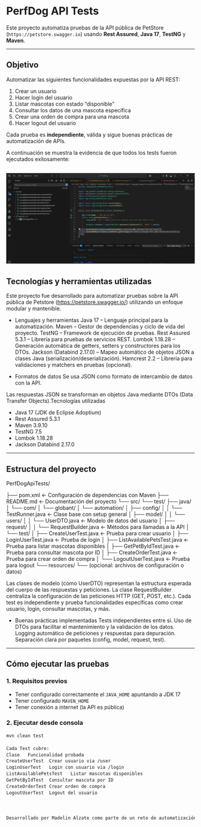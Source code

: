 # PerfDog API Tests

Este proyecto automatiza pruebas de la API pública de PetStore (`https://petstore.swagger.io`) usando **Rest Assured**, **Java 17**, **TestNG** y **Maven**.

---

## Objetivo

Automatizar las siguientes funcionalidades expuestas por la API REST:

1. Crear un usuario
2. Hacer login del usuario
3. Listar mascotas con estado “disponible”
4. Consultar los datos de una mascota específica
5. Crear una orden de compra para una mascota
6. Hacer logout del usuario

Cada prueba es **independiente**, válida y sigue buenas prácticas de automatización de APIs.


A continuación se muestra la evidencia de que todos los tests fueron ejecutados exitosamente:

![Evidencia de pruebas](FotoDeTestCompletos.PNG)
---

## Tecnologías y herramientas utilizadas
Este proyecto fue desarrollado para automatizar pruebas sobre la API pública de Petstore (https://petstore.swagger.io/) utilizando un enfoque modular y mantenible.

- Lenguajes y herramientas
Java 17 – Lenguaje principal para la automatización.
Maven – Gestor de dependencias y ciclo de vida del proyecto.
TestNG – Framework de ejecución de pruebas.
Rest Assured 5.3.1 – Librería para pruebas de servicios REST.
Lombok 1.18.28 – Generación automática de getters, setters y constructores para los DTOs.
Jackson (Databind 2.17.0) – Mapeo automático de objetos JSON a clases Java (serialización/deserialización).
Hamcrest 2.2 – Librería para validaciones y matchers en pruebas (opcional).

- Formatos de datos
Se usa JSON como formato de intercambio de datos con la API.

Las respuestas JSON se transforman en objetos Java mediante DTOs (Data Transfer Objects).Tecnologías utilizadas

- Java 17 (JDK de Eclipse Adoptium)
- Rest Assured 5.3.1
- Maven 3.9.10
- TestNG 7.5
- Lombok 1.18.28
- Jackson Databind 2.17.0

---

## Estructura del proyecto


PerfDogApiTests/

├── pom.xml                           ← Configuración de dependencias con Maven
├── README.md                         ← Documentación del proyecto
└── src/
    └── test/
        ├── java/
        │   └── com/
        │       └── globant/
        │           └── automation/
        │               ├── config/
        │               │   └── TestRunner.java            ← Clase base con setup general
        │               ├── model/
        │               │   └── users/
        │               │       └── UserDTO.java           ← Modelo de datos del usuario
        │               ├── request/
        │               │   └── RequestBuilder.java        ← Métodos para llamadas a la API
        │               └── test/
        │                   ├── CreateUserTest.java        ← Prueba para crear usuario
        │                   ├── LoginUserTest.java         ← Prueba de login
        │                   ├── ListAvailablePetsTest.java ← Prueba para listar mascotas disponibles
        │                   ├── GetPetByIdTest.java        ← Prueba para consultar mascota por ID
        │                   ├── CreateOrderTest.java       ← Prueba para crear orden de compra
        │                   └── LogoutUserTest.java        ← Prueba para logout
        └── resources/
            └── (opcional: archivos de configuración o datos)


Las clases de modelo (como UserDTO) representan la estructura esperada del cuerpo de las respuestas y peticiones.
La clase RequestBuilder centraliza la configuración de las peticiones HTTP (GET, POST, etc.).
Cada test es independiente y prueba funcionalidades específicas como crear usuario, login, consultar mascotas, y más.

- Buenas prácticas implementadas
Tests independientes entre sí.
Uso de DTOs para facilitar el mantenimiento y la validación de los datos.
Logging automático de peticiones y respuestas para depuración.
Separación clara por paquetes (config, model, request, test).

---

## Cómo ejecutar las pruebas

### 1. Requisitos previos
- Tener configurado correctamente el `JAVA_HOME` apuntando a JDK 17
- Tener configurado `MAVEN_HOME`
- Tener conexión a internet (la API es pública)

### 2. Ejecutar desde consola
```bash
mvn clean test

Cada Test cubre:
Clase	Funcionalidad probada
CreateUserTest	Crear usuario via /user
LoginUserTest	Login con usuario via /login
ListAvailablePetsTest	Listar mascotas disponibles
GetPetByIdTest	Consultar mascota por ID
CreateOrderTest	Crear orden de compra
LogoutUserTest	Logout del usuario



Desarrollado por Madelin Alzate como parte de un reto de automatización de pruebas con API REST.
